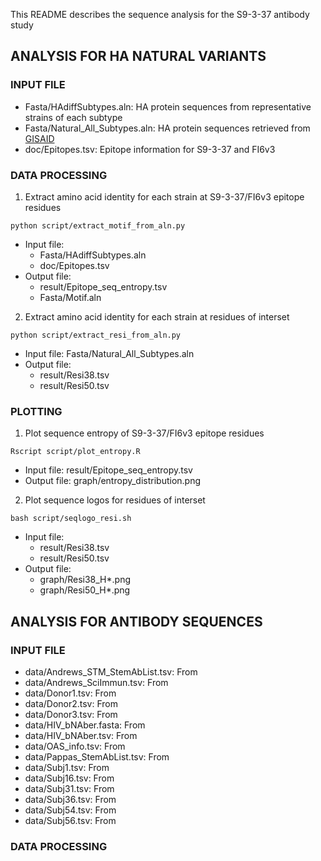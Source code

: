 This README describes the sequence analysis for the S9-3-37 antibody study

## ANALYSIS FOR HA NATURAL VARIANTS
### INPUT FILE
* Fasta/HAdiffSubtypes.aln: HA protein sequences from representative strains of each subtype
* Fasta/Natural\_All\_Subtypes.aln: HA protein sequences retrieved from [GISAID](https://www.gisaid.org/)
* doc/Epitopes.tsv: Epitope information for S9-3-37 and FI6v3

### DATA PROCESSING
1. Extract amino acid identity for each strain at S9-3-37/FI6v3 epitope residues
```
python script/extract_motif_from_aln.py
```
  * Input file:
    * Fasta/HAdiffSubtypes.aln
    * doc/Epitopes.tsv
  * Output file: 
    * result/Epitope\_seq\_entropy.tsv
    * Fasta/Motif.aln

2. Extract amino acid identity for each strain at residues of interset
```
python script/extract_resi_from_aln.py
```
  * Input file: Fasta/Natural\_All\_Subtypes.aln
  * Output file:
    * result/Resi38.tsv
    * result/Resi50.tsv

### PLOTTING
1. Plot sequence entropy of S9-3-37/FI6v3 epitope residues
```
Rscript script/plot_entropy.R
```
  * Input file: result/Epitope\_seq\_entropy.tsv
  * Output file: graph/entropy\_distribution.png

2. Plot sequence logos for residues of interset
```
bash script/seqlogo_resi.sh
```
  * Input file: 
    * result/Resi38.tsv
    * result/Resi50.tsv
  * Output file:
    * graph/Resi38\_H\*.png
    * graph/Resi50\_H\*.png

## ANALYSIS FOR ANTIBODY SEQUENCES
### INPUT FILE
* data/Andrews\_STM\_StemAbList.tsv: From 
* data/Andrews\_SciImmun.tsv: From 
* data/Donor1.tsv: From 
* data/Donor2.tsv: From
* data/Donor3.tsv: From
* data/HIV\_bNAber.fasta: From
* data/HIV\_bNAber.tsv: From
* data/OAS\_info.tsv: From
* data/Pappas\_StemAbList.tsv: From
* data/Subj1.tsv: From
* data/Subj16.tsv: From
* data/Subj31.tsv: From
* data/Subj36.tsv: From
* data/Subj54.tsv: From
* data/Subj56.tsv: From

### DATA PROCESSING
